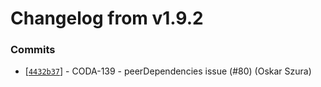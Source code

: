 # Changelog from v1.9.2
### Commits
* [[`4432b37`](http://github.com/coda-it/graphen/commit/4432b37a588dabfbdcd37991a4df6f6fa821d78f)] - CODA-139 - peerDependencies issue (#80) (Oskar Szura)